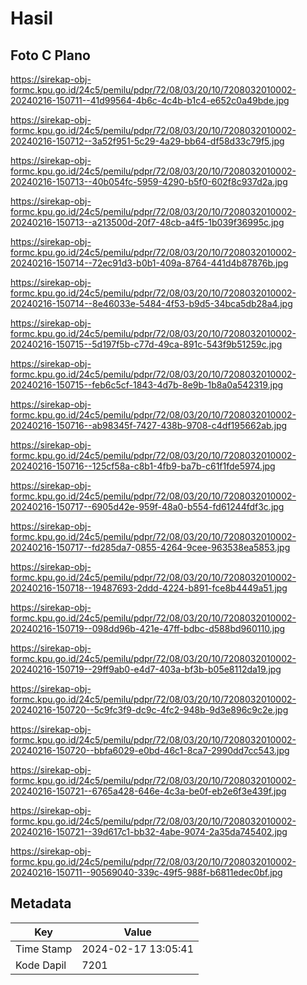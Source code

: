 # Hasil

## Foto C Plano

https://sirekap-obj-formc.kpu.go.id/24c5/pemilu/pdpr/72/08/03/20/10/7208032010002-20240216-150711--41d99564-4b6c-4c4b-b1c4-e652c0a49bde.jpg

https://sirekap-obj-formc.kpu.go.id/24c5/pemilu/pdpr/72/08/03/20/10/7208032010002-20240216-150712--3a52f951-5c29-4a29-bb64-df58d33c79f5.jpg

https://sirekap-obj-formc.kpu.go.id/24c5/pemilu/pdpr/72/08/03/20/10/7208032010002-20240216-150713--40b054fc-5959-4290-b5f0-602f8c937d2a.jpg

https://sirekap-obj-formc.kpu.go.id/24c5/pemilu/pdpr/72/08/03/20/10/7208032010002-20240216-150713--a213500d-20f7-48cb-a4f5-1b039f36995c.jpg

https://sirekap-obj-formc.kpu.go.id/24c5/pemilu/pdpr/72/08/03/20/10/7208032010002-20240216-150714--72ec91d3-b0b1-409a-8764-441d4b87876b.jpg

https://sirekap-obj-formc.kpu.go.id/24c5/pemilu/pdpr/72/08/03/20/10/7208032010002-20240216-150714--8e46033e-5484-4f53-b9d5-34bca5db28a4.jpg

https://sirekap-obj-formc.kpu.go.id/24c5/pemilu/pdpr/72/08/03/20/10/7208032010002-20240216-150715--5d197f5b-c77d-49ca-891c-543f9b51259c.jpg

https://sirekap-obj-formc.kpu.go.id/24c5/pemilu/pdpr/72/08/03/20/10/7208032010002-20240216-150715--feb6c5cf-1843-4d7b-8e9b-1b8a0a542319.jpg

https://sirekap-obj-formc.kpu.go.id/24c5/pemilu/pdpr/72/08/03/20/10/7208032010002-20240216-150716--ab98345f-7427-438b-9708-c4df195662ab.jpg

https://sirekap-obj-formc.kpu.go.id/24c5/pemilu/pdpr/72/08/03/20/10/7208032010002-20240216-150716--125cf58a-c8b1-4fb9-ba7b-c61f1fde5974.jpg

https://sirekap-obj-formc.kpu.go.id/24c5/pemilu/pdpr/72/08/03/20/10/7208032010002-20240216-150717--6905d42e-959f-48a0-b554-fd61244fdf3c.jpg

https://sirekap-obj-formc.kpu.go.id/24c5/pemilu/pdpr/72/08/03/20/10/7208032010002-20240216-150717--fd285da7-0855-4264-9cee-963538ea5853.jpg

https://sirekap-obj-formc.kpu.go.id/24c5/pemilu/pdpr/72/08/03/20/10/7208032010002-20240216-150718--19487693-2ddd-4224-b891-fce8b4449a51.jpg

https://sirekap-obj-formc.kpu.go.id/24c5/pemilu/pdpr/72/08/03/20/10/7208032010002-20240216-150719--098dd96b-421e-47ff-bdbc-d588bd960110.jpg

https://sirekap-obj-formc.kpu.go.id/24c5/pemilu/pdpr/72/08/03/20/10/7208032010002-20240216-150719--29ff9ab0-e4d7-403a-bf3b-b05e8112da19.jpg

https://sirekap-obj-formc.kpu.go.id/24c5/pemilu/pdpr/72/08/03/20/10/7208032010002-20240216-150720--5c9fc3f9-dc9c-4fc2-948b-9d3e896c9c2e.jpg

https://sirekap-obj-formc.kpu.go.id/24c5/pemilu/pdpr/72/08/03/20/10/7208032010002-20240216-150720--bbfa6029-e0bd-46c1-8ca7-2990dd7cc543.jpg

https://sirekap-obj-formc.kpu.go.id/24c5/pemilu/pdpr/72/08/03/20/10/7208032010002-20240216-150721--6765a428-646e-4c3a-be0f-eb2e6f3e439f.jpg

https://sirekap-obj-formc.kpu.go.id/24c5/pemilu/pdpr/72/08/03/20/10/7208032010002-20240216-150721--39d617c1-bb32-4abe-9074-2a35da745402.jpg

https://sirekap-obj-formc.kpu.go.id/24c5/pemilu/pdpr/72/08/03/20/10/7208032010002-20240216-150711--90569040-339c-49f5-988f-b6811edec0bf.jpg


## Metadata

| Key        | Value               |
| ---------- | ------------------- |
| Time Stamp | 2024-02-17 13:05:41 |
| Kode Dapil | 7201                |



